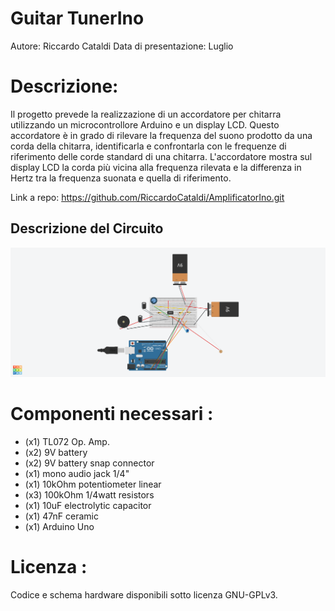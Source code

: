 # Guitar TunerIno

Autore: Riccardo Cataldi
Data di presentazione: Luglio

# Descrizione: 
Il progetto prevede la realizzazione di un accordatore per chitarra utilizzando un microcontrollore Arduino e un display LCD. Questo accordatore è in grado di rilevare la frequenza del suono prodotto da una corda della chitarra, identificarla e confrontarla con le frequenze di riferimento delle corde standard di una chitarra. L'accordatore mostra sul display LCD la corda più vicina alla frequenza rilevata e la differenza in Hertz tra la frequenza suonata e quella di riferimento.

Link a repo: https://github.com/RiccardoCataldi/AmplificatorIno.git

## Descrizione del Circuito

![Circuito Breadboard](https://github.com/RiccardoCataldi/AmplificatorIno/blob/main/ArduinioAmp.png)

# Componenti necessari :
- (x1) TL072 Op. Amp.
- (x2) 9V battery
- (x2) 9V battery snap connector 
- (x1) mono audio jack 1/4" 
- (x1) 10kOhm potentiometer linear 
- (x3) 100kOhm 1/4watt resistors
- (x1) 10uF electrolytic capacitor 
- (x1) 47nF ceramic 
- (x1) Arduino Uno  

# Licenza : 
Codice e schema hardware disponibili sotto licenza GNU-GPLv3.
